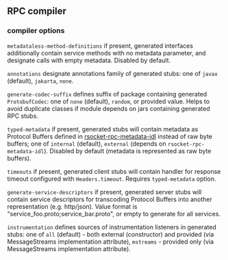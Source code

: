 ## RPC compiler

### compiler options

`metadataless-method-definitions` if present, generated interfaces additionally contain service methods with no metadata parameter, and designate calls with empty metadata. Disabled by default.

`annotations` designate annotations family of generated stubs: one of `javax` (default), `jakarta`, `none`.

`generate-codec-suffix` defines suffix of package containing generated `ProtobufCodec`: one of `none` (default), `random`, or provided value. Helps to avoid duplicate classes if module depends on jars containing generated RPC stubs.

`typed-metadata` if present, generated stubs will contain metadata as Protocol Buffers defined in [rsocket-rpc-metadata-idl](https://github.com/jauntsdn/rsocket-jvm/tree/develop/rsocket-rpc-metadata-idl) instead of raw byte buffers; one of `internal` (default),
`external` (depends on `rsocket-rpc-metadata-idl`). Disabled by default (metadata is represented as raw byte buffers).

`timeouts` if present, generated client stubs will contain handler for response timeout configured with `Headers.timeout`. Requires `typed-metadata` option.

`generate-service-descriptors` if present, generated server stubs will contain service descriptors for transcoding Protocol Buffers into another representation (e.g. http/json).  Value format is "service_foo.proto;service_bar.proto", or empty to generate for all services.

`instrumentation` defines sources of instrumentation listeners in generated stubs: one of `all` (default) - both external (constructor) and provided (via MessageStreams implementation attribute),
`mstreams` - provided only (via MessageStreams implementation attribute).
